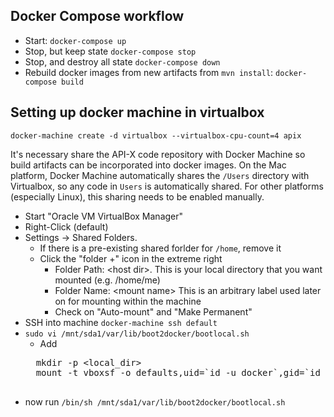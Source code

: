 ## Docker Compose workflow
* Start: `docker-compose up`
* Stop, but keep state `docker-compose stop`
* Stop, and destroy all state `docker-compose down`
* Rebuild docker images from new artifacts from `mvn install`: `docker-compose build`


## Setting up docker machine in virtualbox
`docker-machine create -d virtualbox --virtualbox-cpu-count=4 apix`

It's necessary share the API-X code repository with Docker Machine so build artifacts can be incorporated into
docker images.  On the Mac platform, Docker Machine automatically shares the `/Users` directory with Virtualbox,
so any code in `Users` is automatically shared.  For other platforms (especially Linux), this sharing needs to be
enabled manually.

* Start "Oracle VM VirtualBox Manager"
* Right-Click <machine name> (default)
* Settings -> Shared Folders.
    * If there is a pre-existing shared forlder for `/home`, remove it
    * Click the "folder +" icon in the extreme right
        * Folder Path: &lt;host dir&gt;.  This is your local directory that you want mounted (e.g. /home/me)
        * Folder Name: &lt;mount name&gt; This is an arbitrary label used later on for mounting within the machine
        * Check on "Auto-mount" and "Make Permanent"
* SSH into machine `docker-machine ssh default`
* `sudo vi /mnt/sda1/var/lib/boot2docker/bootlocal.sh`
    * Add
    <pre>
    mkdir -p &lt;local_dir&gt;
    mount -t vboxsf -o defaults,uid=`id -u docker`,gid=`id -g docker` &lt;mount_name&gt; &lt;local_dir&gt;
    </pre>
* now run `/bin/sh /mnt/sda1/var/lib/boot2docker/bootlocal.sh`
